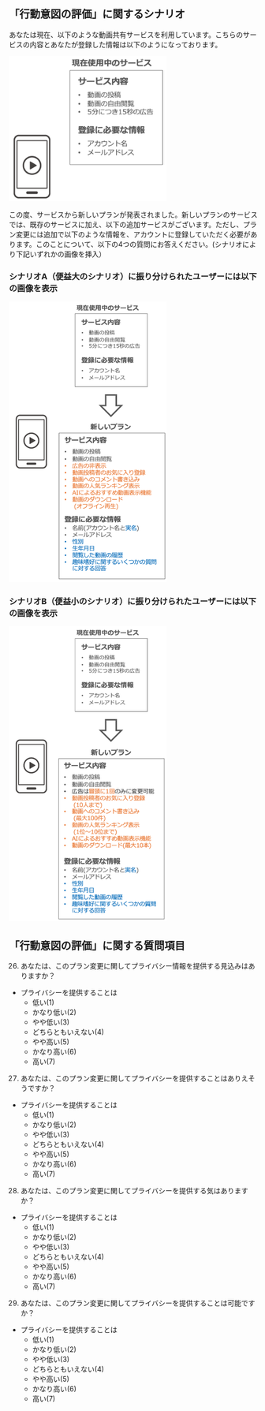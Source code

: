 「行動意図の評価」に関するシナリオ
---

あなたは現在、以下のような動画共有サービスを利用しています。こちらのサービスの内容とあなたが登録した情報は以下のようになっております。

<img src="https://github.com/ohkilab/privacy-consensus-building/blob/master/imgs/bi_Img01.png?raw=true" width="320">


この度、サービスから新しいプランが発表されました。新しいプランのサービスでは、既存のサービスに加え、以下の追加サービスがございます。ただし、プラン変更には追加で以下のような情報を、アカウントに登録していただく必要があります。このことについて、以下の4つの質問にお答えください。(シナリオにより下記いずれかの画像を挿入）

### シナリオA（便益大のシナリオ）に振り分けられたユーザーには以下の画像を表示

<img src="https://github.com/ohkilab/privacy-consensus-building/blob/master/imgs/bi_img03.png?raw=true" width="320">

### シナリオB（便益小のシナリオ）に振り分けられたユーザーには以下の画像を表示

<img src="https://github.com/ohkilab/privacy-consensus-building/blob/master/imgs/bi_img02.png?raw=true" width="320">


「行動意図の評価」に関する質問項目
---
26. あなたは、このプラン変更に関してプライバシー情報を提供する見込みはありますか？
 - プライバシーを提供することは
   - 低い(1)
   - かなり低い(2)
   - やや低い(3)
   - どちらともいえない(4)
   - やや高い(5)
   - かなり高い(6)
   - 高い(7)
27. あなたは、このプラン変更に関してプライバシーを提供することはありえそうですか？
 - プライバシーを提供することは
   - 低い(1)
   - かなり低い(2)
   - やや低い(3)
   - どちらともいえない(4)
   - やや高い(5)
   - かなり高い(6)
   - 高い(7)
28. あなたは、このプラン変更に関してプライバシーを提供する気はありますか？
 - プライバシーを提供することは
   - 低い(1)
   - かなり低い(2)
   - やや低い(3)
   - どちらともいえない(4)
   - やや高い(5)
   - かなり高い(6)
   - 高い(7)
29. あなたは、このプラン変更に関してプライバシーを提供することは可能ですか？
 - プライバシーを提供することは
   - 低い(1)
   - かなり低い(2)
   - やや低い(3)
   - どちらともいえない(4)
   - やや高い(5)
   - かなり高い(6)
   - 高い(7)



